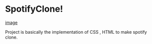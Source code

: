 # SpotifyClone!
[image](https://github.com/NikitaDeshmukh1/SpotifyClone/assets/142443843/de93cba9-58dd-4349-80e0-64b87afe8025)

Project is basically the implementation of CSS , HTML to make spotify clone.

